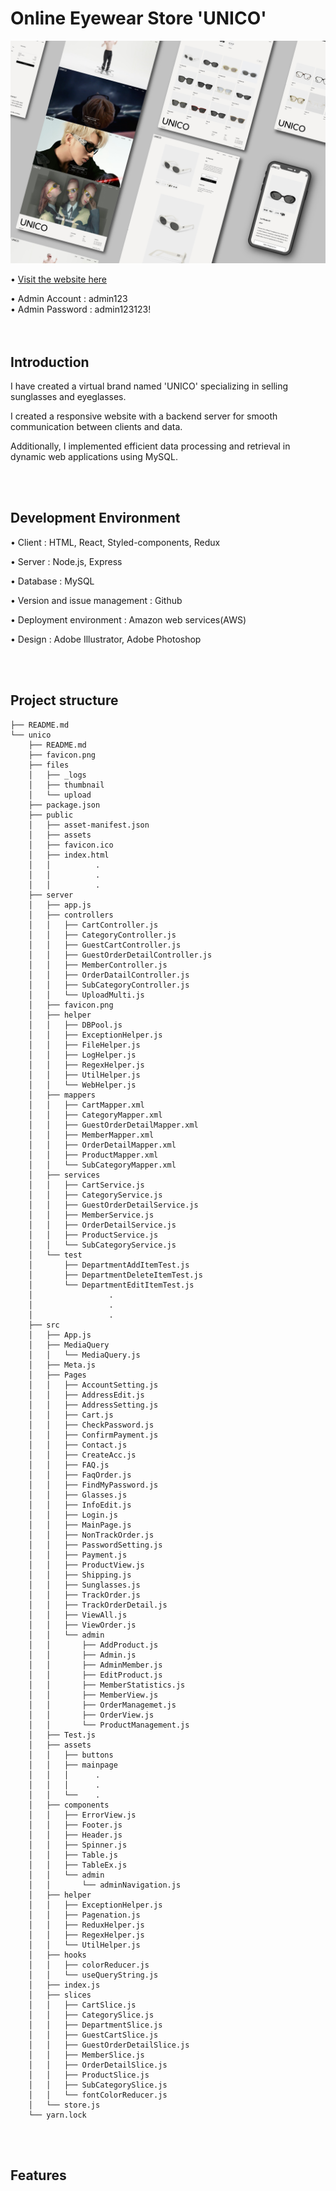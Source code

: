 # Online Eyewear Store 'UNICO'

![UNICO](./unico/src/assets/mainpage/unico.jpg)

• [Visit the website here](http://ec2-3-73-1-218.eu-central-1.compute.amazonaws.com:3001/)

•	Admin Account : admin123    
•	Admin Password : admin123123!  
<br /> <br />
## Introduction
I have created a virtual brand named 'UNICO' specializing in selling sunglasses and eyeglasses.

I created a responsive website with a backend server for smooth communication between clients and data.

Additionally, I implemented efficient data processing and retrieval in dynamic web applications using MySQL.

<br /> <br />
## Development Environment
•	Client : HTML, React, Styled-components, Redux

•	Server : Node.js, Express

•	Database : MySQL

•	Version and issue management : Github

•	Deployment environment : Amazon web services(AWS)

•	Design : Adobe Illustrator, Adobe Photoshop

<br /> <br />
## Project structure  

```
├── README.md
└── unico
    ├── README.md
    ├── favicon.png
    ├── files
    │   ├── _logs
    │   ├── thumbnail
    │   └── upload
    ├── package.json
    ├── public
    │   ├── asset-manifest.json
    │   ├── assets
    │   ├── favicon.ico
    │   ├── index.html
    │   │          .
    │   │          .
    │   │          .
    ├── server
    │   ├── app.js
    │   ├── controllers
    │   │   ├── CartController.js
    │   │   ├── CategoryController.js
    │   │   ├── GuestCartController.js
    │   │   ├── GuestOrderDetailController.js
    │   │   ├── MemberController.js
    │   │   ├── OrderDatailController.js
    │   │   ├── SubCategoryController.js
    │   │   └── UploadMulti.js
    │   ├── favicon.png
    │   ├── helper
    │   │   ├── DBPool.js
    │   │   ├── ExceptionHelper.js
    │   │   ├── FileHelper.js
    │   │   ├── LogHelper.js
    │   │   ├── RegexHelper.js
    │   │   ├── UtilHelper.js
    │   │   └── WebHelper.js
    │   ├── mappers
    │   │   ├── CartMapper.xml
    │   │   ├── CategoryMapper.xml
    │   │   ├── GuestOrderDetailMapper.xml
    │   │   ├── MemberMapper.xml
    │   │   ├── OrderDetailMapper.xml
    │   │   ├── ProductMapper.xml
    │   │   └── SubCategoryMapper.xml
    │   ├── services
    │   │   ├── CartService.js
    │   │   ├── CategoryService.js
    │   │   ├── GuestOrderDetailService.js
    │   │   ├── MemberService.js
    │   │   ├── OrderDetailService.js
    │   │   ├── ProductService.js
    │   │   └── SubCategoryService.js
    │   └── test
    │       ├── DepartmentAddItemTest.js
    │       ├── DepartmentDeleteItemTest.js
    │       └── DepartmentEditItemTest.js
    │                 .
    │                 .
    │                 .
    ├── src
    │   ├── App.js
    │   ├── MediaQuery
    │   │   └── MediaQuery.js
    │   ├── Meta.js
    │   ├── Pages
    │   │   ├── AccountSetting.js
    │   │   ├── AddressEdit.js
    │   │   ├── AddressSetting.js
    │   │   ├── Cart.js
    │   │   ├── CheckPassword.js
    │   │   ├── ConfirmPayment.js
    │   │   ├── Contact.js
    │   │   ├── CreateAcc.js
    │   │   ├── FAQ.js
    │   │   ├── FaqOrder.js
    │   │   ├── FindMyPassword.js
    │   │   ├── Glasses.js
    │   │   ├── InfoEdit.js
    │   │   ├── Login.js
    │   │   ├── MainPage.js
    │   │   ├── NonTrackOrder.js
    │   │   ├── PasswordSetting.js
    │   │   ├── Payment.js
    │   │   ├── ProductView.js
    │   │   ├── Shipping.js
    │   │   ├── Sunglasses.js
    │   │   ├── TrackOrder.js
    │   │   ├── TrackOrderDetail.js
    │   │   ├── ViewAll.js
    │   │   ├── ViewOrder.js
    │   │   └── admin
    │   │       ├── AddProduct.js
    │   │       ├── Admin.js
    │   │       ├── AdminMember.js
    │   │       ├── EditProduct.js
    │   │       ├── MemberStatistics.js
    │   │       ├── MemberView.js
    │   │       ├── OrderManagemet.js
    │   │       ├── OrderView.js
    │   │       └── ProductManagement.js
    │   ├── Test.js
    │   ├── assets
    │   │   ├── buttons
    │   │   ├── mainpage
    │   │   │      .
    │   │   │      .
    │   │   └──    .
    │   ├── components
    │   │   ├── ErrorView.js
    │   │   ├── Footer.js
    │   │   ├── Header.js
    │   │   ├── Spinner.js
    │   │   ├── Table.js
    │   │   ├── TableEx.js
    │   │   └── admin
    │   │       └── adminNavigation.js
    │   ├── helper
    │   │   ├── ExceptionHelper.js
    │   │   ├── Pagenation.js
    │   │   ├── ReduxHelper.js
    │   │   ├── RegexHelper.js
    │   │   └── UtilHelper.js
    │   ├── hooks
    │   │   ├── colorReducer.js
    │   │   └── useQueryString.js
    │   ├── index.js
    │   ├── slices
    │   │   ├── CartSlice.js
    │   │   ├── CategorySlice.js
    │   │   ├── DepartmentSlice.js
    │   │   ├── GuestCartSlice.js
    │   │   ├── GuestOrderDetailSlice.js
    │   │   ├── MemberSlice.js
    │   │   ├── OrderDetailSlice.js
    │   │   ├── ProductSlice.js
    │   │   ├── SubCategorySlice.js
    │   │   └── fontColorReducer.js
    │   └── store.js
    └── yarn.lock
```

<br /> <br />
## Features


 
